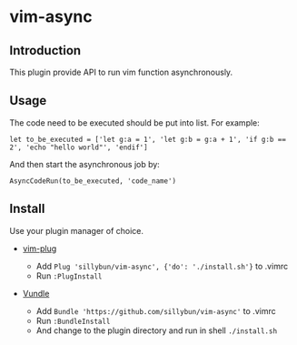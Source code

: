 # vim-async

## Introduction

This plugin provide API to run vim function asynchronously.

## Usage

The code need to be executed should be put into list. For example:

```
let to_be_executed = ['let g:a = 1', 'let g:b = g:a + 1', 'if g:b == 2', 'echo "hello world"', 'endif']
```

And then start the asynchronous job by:

```
AsyncCodeRun(to_be_executed, 'code_name')
```

## Install

Use your plugin manager of choice.

- [vim-plug](https://github.com/junegunn/vim-plug)
  - Add `Plug 'sillybun/vim-async', {'do': './install.sh'}` to .vimrc
  - Run `:PlugInstall`

- [Vundle](https://github.com/gmarik/vundle)
  - Add `Bundle 'https://github.com/sillybun/vim-async'` to .vimrc
  - Run `:BundleInstall`
  - And change to the plugin directory and run in shell `./install.sh`
